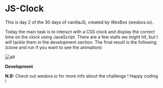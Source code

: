 # **JS-Clock**

This is day 2 of the 30 days of vanillaJS, created by WesBos (wesbos.io).

Today the main task is to interact with a CSS clock and display the correct time on the clock using JavaScript. There are a few stalls we might hit, but I will tackle them in the development section. The final result is the following (clone and run if you want to see the animation):

![alt]()

**Development**

**N.B:** Check out wesbos.io for more info about the challenge ! Happy coding !
